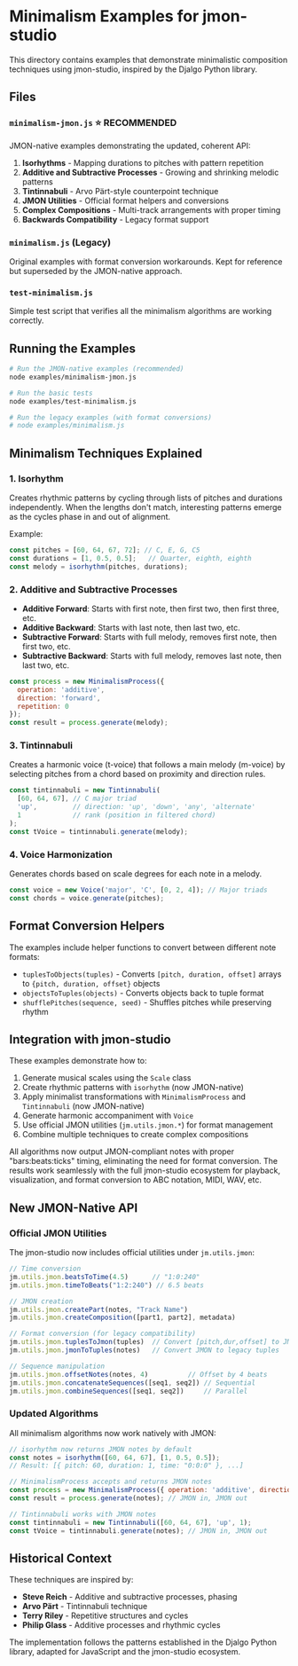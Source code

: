 # Minimalism Examples for jmon-studio

This directory contains examples that demonstrate minimalistic composition techniques using jmon-studio, inspired by the Djalgo Python library.

## Files

### `minimalism-jmon.js` ⭐ **RECOMMENDED**
JMON-native examples demonstrating the updated, coherent API:

1. **Isorhythms** - Mapping durations to pitches with pattern repetition
2. **Additive and Subtractive Processes** - Growing and shrinking melodic patterns
3. **Tintinnabuli** - Arvo Pärt-style counterpoint technique  
4. **JMON Utilities** - Official format helpers and conversions
5. **Complex Compositions** - Multi-track arrangements with proper timing
6. **Backwards Compatibility** - Legacy format support

### `minimalism.js` (Legacy)
Original examples with format conversion workarounds. Kept for reference but superseded by the JMON-native approach.

### `test-minimalism.js`
Simple test script that verifies all the minimalism algorithms are working correctly.

## Running the Examples

```bash
# Run the JMON-native examples (recommended)
node examples/minimalism-jmon.js

# Run the basic tests
node examples/test-minimalism.js

# Run the legacy examples (with format conversions)
# node examples/minimalism.js
```

## Minimalism Techniques Explained

### 1. Isorhythm
Creates rhythmic patterns by cycling through lists of pitches and durations independently. When the lengths don't match, interesting patterns emerge as the cycles phase in and out of alignment.

Example:
```javascript
const pitches = [60, 64, 67, 72]; // C, E, G, C5
const durations = [1, 0.5, 0.5];   // Quarter, eighth, eighth
const melody = isorhythm(pitches, durations);
```

### 2. Additive and Subtractive Processes
- **Additive Forward**: Starts with first note, then first two, then first three, etc.
- **Additive Backward**: Starts with last note, then last two, etc.
- **Subtractive Forward**: Starts with full melody, removes first note, then first two, etc.
- **Subtractive Backward**: Starts with full melody, removes last note, then last two, etc.

```javascript
const process = new MinimalismProcess({
  operation: 'additive',
  direction: 'forward',
  repetition: 0
});
const result = process.generate(melody);
```

### 3. Tintinnabuli
Creates a harmonic voice (t-voice) that follows a main melody (m-voice) by selecting pitches from a chord based on proximity and direction rules.

```javascript
const tintinnabuli = new Tintinnabuli(
  [60, 64, 67], // C major triad
  'up',         // direction: 'up', 'down', 'any', 'alternate'
  1             // rank (position in filtered chord)
);
const tVoice = tintinnabuli.generate(melody);
```

### 4. Voice Harmonization
Generates chords based on scale degrees for each note in a melody.

```javascript
const voice = new Voice('major', 'C', [0, 2, 4]); // Major triads
const chords = voice.generate(pitches);
```

## Format Conversion Helpers

The examples include helper functions to convert between different note formats:

- `tuplesToObjects(tuples)` - Converts `[pitch, duration, offset]` arrays to `{pitch, duration, offset}` objects
- `objectsToTuples(objects)` - Converts objects back to tuple format
- `shufflePitches(sequence, seed)` - Shuffles pitches while preserving rhythm

## Integration with jmon-studio

These examples demonstrate how to:

1. Generate musical scales using the `Scale` class
2. Create rhythmic patterns with `isorhythm` (now JMON-native)
3. Apply minimalist transformations with `MinimalismProcess` and `Tintinnabuli` (now JMON-native)
4. Generate harmonic accompaniment with `Voice`
5. Use official JMON utilities (`jm.utils.jmon.*`) for format management
6. Combine multiple techniques to create complex compositions

All algorithms now output JMON-compliant notes with proper "bars:beats:ticks" timing, eliminating the need for format conversion. The results work seamlessly with the full jmon-studio ecosystem for playback, visualization, and format conversion to ABC notation, MIDI, WAV, etc.

## New JMON-Native API

### Official JMON Utilities

The jmon-studio now includes official utilities under `jm.utils.jmon`:

```javascript
// Time conversion
jm.utils.jmon.beatsToTime(4.5)      // "1:0:240"
jm.utils.jmon.timeToBeats("1:2:240") // 6.5 beats

// JMON creation
jm.utils.jmon.createPart(notes, "Track Name")
jm.utils.jmon.createComposition([part1, part2], metadata)

// Format conversion (for legacy compatibility)
jm.utils.jmon.tuplesToJmon(tuples)  // Convert [pitch,dur,offset] to JMON
jm.utils.jmon.jmonToTuples(notes)   // Convert JMON to legacy tuples

// Sequence manipulation
jm.utils.jmon.offsetNotes(notes, 4)          // Offset by 4 beats
jm.utils.jmon.concatenateSequences([seq1, seq2]) // Sequential
jm.utils.jmon.combineSequences([seq1, seq2])     // Parallel
```

### Updated Algorithms

All minimalism algorithms now work natively with JMON:

```javascript
// isorhythm now returns JMON notes by default
const notes = isorhythm([60, 64, 67], [1, 0.5, 0.5]);
// Result: [{ pitch: 60, duration: 1, time: "0:0:0" }, ...]

// MinimalismProcess accepts and returns JMON notes
const process = new MinimalismProcess({ operation: 'additive', direction: 'forward' });
const result = process.generate(notes); // JMON in, JMON out

// Tintinnabuli works with JMON notes
const tintinnabuli = new Tintinnabuli([60, 64, 67], 'up', 1);
const tVoice = tintinnabuli.generate(notes); // JMON in, JMON out
```

## Historical Context

These techniques are inspired by:

- **Steve Reich** - Additive and subtractive processes, phasing
- **Arvo Pärt** - Tintinnabuli technique
- **Terry Riley** - Repetitive structures and cycles
- **Philip Glass** - Additive processes and rhythmic cycles

The implementation follows the patterns established in the Djalgo Python library, adapted for JavaScript and the jmon-studio ecosystem.
